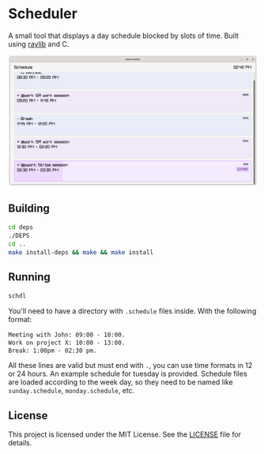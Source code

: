 # Scheduler

A small tool that displays a day schedule blocked by slots of time. Built using [raylib](https://www.raylib.com/) and C.

![Screenshot](screenshot.png)

## Building

```sh
cd deps
./DEPS
cd ..
make install-deps && make && make install
```

## Running

```sh
schdl
```

You'll need to have a directory with `.schedule` files inside. With the following format:

```
Meeting with John: 09:00 - 10:00.
Work on project X: 10:00 - 13:00.
Break: 1:00pm - 02:30 pm.
```
All these lines are valid but must end with `.`, you can use time formats in 12 or 24 hours. An example schedule for tuesday is provided.
Schedule files are loaded according to the week day, so they need to be named like `sunday.schedule`, `monday.schedule`, etc.

## License

This project is licensed under the MIT License. See the [LICENSE](LICENSE) file for details.
